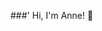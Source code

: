 ###' Hi, I'm Anne! 👋

<!--
**Waithira-Anne/Waithira-Anne** is a ✨ _special_ ✨ repository because its `README.md` (this file) appears on your GitHub profile.

Here are some ideas to get you started:

- 🔭 I’m currently looking for a job<br/>
- 🌱 I’m currently learning SCRUM</br>
-    Studied at Digital Career Institute Berlin<br/>
- 📫 How to reach me: https://www.linkedin.com/in/anne-waithira-073179268/</br>
- 😄 Pronouns: Mrs</br>
- ⚡ Fun fact: Multitalented!<br/>
-->
